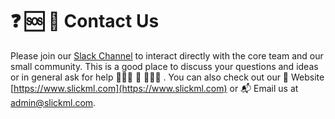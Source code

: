 ❓ 🆘 📲 Contact Us
==================

Please join our [Slack Channel](https://www.slickml.com/slack-invite) to interact directly with the core team and our small community. This is a good place to discuss your questions and ideas or in general ask for help 👨‍👩‍👧 👫 👨‍👩‍👦 . You can also check out our 🔗 Website [https://www.slickml.com](https://www.slickml.com) or 📬 Email us at [admin@slickml.com](mailto:admin@slickml.com).
